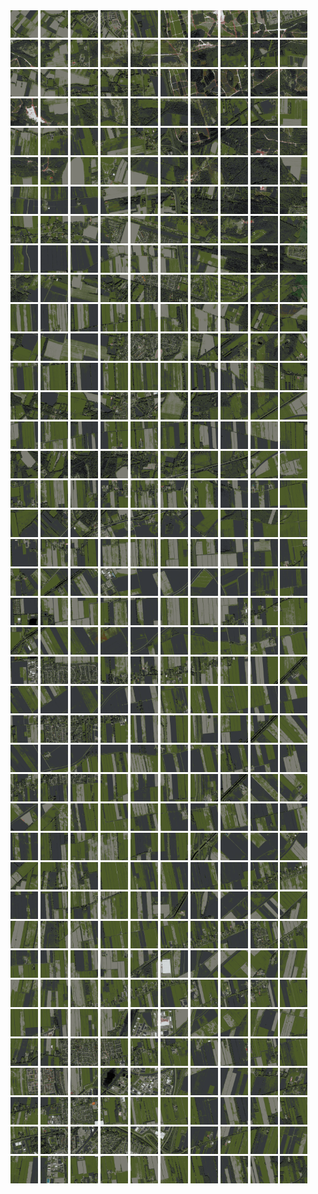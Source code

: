 <html>
<div>
<img src="https://github.com/HakkaTjakka/NL_TILE_MAP/blob/main/18/639/-1057/r.6390.-10570.png" height="44" width="44">
<img src="https://github.com/HakkaTjakka/NL_TILE_MAP/blob/main/18/639/-1057/r.6391.-10570.png" height="44" width="44">
<img src="https://github.com/HakkaTjakka/NL_TILE_MAP/blob/main/18/639/-1057/r.6392.-10570.png" height="44" width="44">
<img src="https://github.com/HakkaTjakka/NL_TILE_MAP/blob/main/18/639/-1057/r.6393.-10570.png" height="44" width="44">
<img src="https://github.com/HakkaTjakka/NL_TILE_MAP/blob/main/18/639/-1057/r.6394.-10570.png" height="44" width="44">
<img src="https://github.com/HakkaTjakka/NL_TILE_MAP/blob/main/18/639/-1057/r.6395.-10570.png" height="44" width="44">
<img src="https://github.com/HakkaTjakka/NL_TILE_MAP/blob/main/18/639/-1057/r.6396.-10570.png" height="44" width="44">
<img src="https://github.com/HakkaTjakka/NL_TILE_MAP/blob/main/18/639/-1057/r.6397.-10570.png" height="44" width="44">
<img src="https://github.com/HakkaTjakka/NL_TILE_MAP/blob/main/18/639/-1057/r.6398.-10570.png" height="44" width="44">
<img src="https://github.com/HakkaTjakka/NL_TILE_MAP/blob/main/18/639/-1057/r.6399.-10570.png" height="44" width="44">
<img src="https://github.com/HakkaTjakka/NL_TILE_MAP/blob/main/18/640/-1057/r.6400.-10570.png" height="44" width="44">
<img src="https://github.com/HakkaTjakka/NL_TILE_MAP/blob/main/18/640/-1057/r.6401.-10570.png" height="44" width="44">
<img src="https://github.com/HakkaTjakka/NL_TILE_MAP/blob/main/18/640/-1057/r.6402.-10570.png" height="44" width="44">
<img src="https://github.com/HakkaTjakka/NL_TILE_MAP/blob/main/18/640/-1057/r.6403.-10570.png" height="44" width="44">
<img src="https://github.com/HakkaTjakka/NL_TILE_MAP/blob/main/18/640/-1057/r.6404.-10570.png" height="44" width="44">
<img src="https://github.com/HakkaTjakka/NL_TILE_MAP/blob/main/18/640/-1057/r.6405.-10570.png" height="44" width="44">
<img src="https://github.com/HakkaTjakka/NL_TILE_MAP/blob/main/18/640/-1057/r.6406.-10570.png" height="44" width="44">
<img src="https://github.com/HakkaTjakka/NL_TILE_MAP/blob/main/18/640/-1057/r.6407.-10570.png" height="44" width="44">
<img src="https://github.com/HakkaTjakka/NL_TILE_MAP/blob/main/18/640/-1057/r.6408.-10570.png" height="44" width="44">
<img src="https://github.com/HakkaTjakka/NL_TILE_MAP/blob/main/18/640/-1057/r.6409.-10570.png" height="44" width="44">
<br>
<img src="https://github.com/HakkaTjakka/NL_TILE_MAP/blob/main/18/639/-1057/r.6390.-10569.png" height="44" width="44">
<img src="https://github.com/HakkaTjakka/NL_TILE_MAP/blob/main/18/639/-1057/r.6391.-10569.png" height="44" width="44">
<img src="https://github.com/HakkaTjakka/NL_TILE_MAP/blob/main/18/639/-1057/r.6392.-10569.png" height="44" width="44">
<img src="https://github.com/HakkaTjakka/NL_TILE_MAP/blob/main/18/639/-1057/r.6393.-10569.png" height="44" width="44">
<img src="https://github.com/HakkaTjakka/NL_TILE_MAP/blob/main/18/639/-1057/r.6394.-10569.png" height="44" width="44">
<img src="https://github.com/HakkaTjakka/NL_TILE_MAP/blob/main/18/639/-1057/r.6395.-10569.png" height="44" width="44">
<img src="https://github.com/HakkaTjakka/NL_TILE_MAP/blob/main/18/639/-1057/r.6396.-10569.png" height="44" width="44">
<img src="https://github.com/HakkaTjakka/NL_TILE_MAP/blob/main/18/639/-1057/r.6397.-10569.png" height="44" width="44">
<img src="https://github.com/HakkaTjakka/NL_TILE_MAP/blob/main/18/639/-1057/r.6398.-10569.png" height="44" width="44">
<img src="https://github.com/HakkaTjakka/NL_TILE_MAP/blob/main/18/639/-1057/r.6399.-10569.png" height="44" width="44">
<img src="https://github.com/HakkaTjakka/NL_TILE_MAP/blob/main/18/640/-1057/r.6400.-10569.png" height="44" width="44">
<img src="https://github.com/HakkaTjakka/NL_TILE_MAP/blob/main/18/640/-1057/r.6401.-10569.png" height="44" width="44">
<img src="https://github.com/HakkaTjakka/NL_TILE_MAP/blob/main/18/640/-1057/r.6402.-10569.png" height="44" width="44">
<img src="https://github.com/HakkaTjakka/NL_TILE_MAP/blob/main/18/640/-1057/r.6403.-10569.png" height="44" width="44">
<img src="https://github.com/HakkaTjakka/NL_TILE_MAP/blob/main/18/640/-1057/r.6404.-10569.png" height="44" width="44">
<img src="https://github.com/HakkaTjakka/NL_TILE_MAP/blob/main/18/640/-1057/r.6405.-10569.png" height="44" width="44">
<img src="https://github.com/HakkaTjakka/NL_TILE_MAP/blob/main/18/640/-1057/r.6406.-10569.png" height="44" width="44">
<img src="https://github.com/HakkaTjakka/NL_TILE_MAP/blob/main/18/640/-1057/r.6407.-10569.png" height="44" width="44">
<img src="https://github.com/HakkaTjakka/NL_TILE_MAP/blob/main/18/640/-1057/r.6408.-10569.png" height="44" width="44">
<img src="https://github.com/HakkaTjakka/NL_TILE_MAP/blob/main/18/640/-1057/r.6409.-10569.png" height="44" width="44">
<br>
<img src="https://github.com/HakkaTjakka/NL_TILE_MAP/blob/main/18/639/-1057/r.6390.-10568.png" height="44" width="44">
<img src="https://github.com/HakkaTjakka/NL_TILE_MAP/blob/main/18/639/-1057/r.6391.-10568.png" height="44" width="44">
<img src="https://github.com/HakkaTjakka/NL_TILE_MAP/blob/main/18/639/-1057/r.6392.-10568.png" height="44" width="44">
<img src="https://github.com/HakkaTjakka/NL_TILE_MAP/blob/main/18/639/-1057/r.6393.-10568.png" height="44" width="44">
<img src="https://github.com/HakkaTjakka/NL_TILE_MAP/blob/main/18/639/-1057/r.6394.-10568.png" height="44" width="44">
<img src="https://github.com/HakkaTjakka/NL_TILE_MAP/blob/main/18/639/-1057/r.6395.-10568.png" height="44" width="44">
<img src="https://github.com/HakkaTjakka/NL_TILE_MAP/blob/main/18/639/-1057/r.6396.-10568.png" height="44" width="44">
<img src="https://github.com/HakkaTjakka/NL_TILE_MAP/blob/main/18/639/-1057/r.6397.-10568.png" height="44" width="44">
<img src="https://github.com/HakkaTjakka/NL_TILE_MAP/blob/main/18/639/-1057/r.6398.-10568.png" height="44" width="44">
<img src="https://github.com/HakkaTjakka/NL_TILE_MAP/blob/main/18/639/-1057/r.6399.-10568.png" height="44" width="44">
<img src="https://github.com/HakkaTjakka/NL_TILE_MAP/blob/main/18/640/-1057/r.6400.-10568.png" height="44" width="44">
<img src="https://github.com/HakkaTjakka/NL_TILE_MAP/blob/main/18/640/-1057/r.6401.-10568.png" height="44" width="44">
<img src="https://github.com/HakkaTjakka/NL_TILE_MAP/blob/main/18/640/-1057/r.6402.-10568.png" height="44" width="44">
<img src="https://github.com/HakkaTjakka/NL_TILE_MAP/blob/main/18/640/-1057/r.6403.-10568.png" height="44" width="44">
<img src="https://github.com/HakkaTjakka/NL_TILE_MAP/blob/main/18/640/-1057/r.6404.-10568.png" height="44" width="44">
<img src="https://github.com/HakkaTjakka/NL_TILE_MAP/blob/main/18/640/-1057/r.6405.-10568.png" height="44" width="44">
<img src="https://github.com/HakkaTjakka/NL_TILE_MAP/blob/main/18/640/-1057/r.6406.-10568.png" height="44" width="44">
<img src="https://github.com/HakkaTjakka/NL_TILE_MAP/blob/main/18/640/-1057/r.6407.-10568.png" height="44" width="44">
<img src="https://github.com/HakkaTjakka/NL_TILE_MAP/blob/main/18/640/-1057/r.6408.-10568.png" height="44" width="44">
<img src="https://github.com/HakkaTjakka/NL_TILE_MAP/blob/main/18/640/-1057/r.6409.-10568.png" height="44" width="44">
<br>
<img src="https://github.com/HakkaTjakka/NL_TILE_MAP/blob/main/18/639/-1057/r.6390.-10567.png" height="44" width="44">
<img src="https://github.com/HakkaTjakka/NL_TILE_MAP/blob/main/18/639/-1057/r.6391.-10567.png" height="44" width="44">
<img src="https://github.com/HakkaTjakka/NL_TILE_MAP/blob/main/18/639/-1057/r.6392.-10567.png" height="44" width="44">
<img src="https://github.com/HakkaTjakka/NL_TILE_MAP/blob/main/18/639/-1057/r.6393.-10567.png" height="44" width="44">
<img src="https://github.com/HakkaTjakka/NL_TILE_MAP/blob/main/18/639/-1057/r.6394.-10567.png" height="44" width="44">
<img src="https://github.com/HakkaTjakka/NL_TILE_MAP/blob/main/18/639/-1057/r.6395.-10567.png" height="44" width="44">
<img src="https://github.com/HakkaTjakka/NL_TILE_MAP/blob/main/18/639/-1057/r.6396.-10567.png" height="44" width="44">
<img src="https://github.com/HakkaTjakka/NL_TILE_MAP/blob/main/18/639/-1057/r.6397.-10567.png" height="44" width="44">
<img src="https://github.com/HakkaTjakka/NL_TILE_MAP/blob/main/18/639/-1057/r.6398.-10567.png" height="44" width="44">
<img src="https://github.com/HakkaTjakka/NL_TILE_MAP/blob/main/18/639/-1057/r.6399.-10567.png" height="44" width="44">
<img src="https://github.com/HakkaTjakka/NL_TILE_MAP/blob/main/18/640/-1057/r.6400.-10567.png" height="44" width="44">
<img src="https://github.com/HakkaTjakka/NL_TILE_MAP/blob/main/18/640/-1057/r.6401.-10567.png" height="44" width="44">
<img src="https://github.com/HakkaTjakka/NL_TILE_MAP/blob/main/18/640/-1057/r.6402.-10567.png" height="44" width="44">
<img src="https://github.com/HakkaTjakka/NL_TILE_MAP/blob/main/18/640/-1057/r.6403.-10567.png" height="44" width="44">
<img src="https://github.com/HakkaTjakka/NL_TILE_MAP/blob/main/18/640/-1057/r.6404.-10567.png" height="44" width="44">
<img src="https://github.com/HakkaTjakka/NL_TILE_MAP/blob/main/18/640/-1057/r.6405.-10567.png" height="44" width="44">
<img src="https://github.com/HakkaTjakka/NL_TILE_MAP/blob/main/18/640/-1057/r.6406.-10567.png" height="44" width="44">
<img src="https://github.com/HakkaTjakka/NL_TILE_MAP/blob/main/18/640/-1057/r.6407.-10567.png" height="44" width="44">
<img src="https://github.com/HakkaTjakka/NL_TILE_MAP/blob/main/18/640/-1057/r.6408.-10567.png" height="44" width="44">
<img src="https://github.com/HakkaTjakka/NL_TILE_MAP/blob/main/18/640/-1057/r.6409.-10567.png" height="44" width="44">
<br>
<img src="https://github.com/HakkaTjakka/NL_TILE_MAP/blob/main/18/639/-1057/r.6390.-10566.png" height="44" width="44">
<img src="https://github.com/HakkaTjakka/NL_TILE_MAP/blob/main/18/639/-1057/r.6391.-10566.png" height="44" width="44">
<img src="https://github.com/HakkaTjakka/NL_TILE_MAP/blob/main/18/639/-1057/r.6392.-10566.png" height="44" width="44">
<img src="https://github.com/HakkaTjakka/NL_TILE_MAP/blob/main/18/639/-1057/r.6393.-10566.png" height="44" width="44">
<img src="https://github.com/HakkaTjakka/NL_TILE_MAP/blob/main/18/639/-1057/r.6394.-10566.png" height="44" width="44">
<img src="https://github.com/HakkaTjakka/NL_TILE_MAP/blob/main/18/639/-1057/r.6395.-10566.png" height="44" width="44">
<img src="https://github.com/HakkaTjakka/NL_TILE_MAP/blob/main/18/639/-1057/r.6396.-10566.png" height="44" width="44">
<img src="https://github.com/HakkaTjakka/NL_TILE_MAP/blob/main/18/639/-1057/r.6397.-10566.png" height="44" width="44">
<img src="https://github.com/HakkaTjakka/NL_TILE_MAP/blob/main/18/639/-1057/r.6398.-10566.png" height="44" width="44">
<img src="https://github.com/HakkaTjakka/NL_TILE_MAP/blob/main/18/639/-1057/r.6399.-10566.png" height="44" width="44">
<img src="https://github.com/HakkaTjakka/NL_TILE_MAP/blob/main/18/640/-1057/r.6400.-10566.png" height="44" width="44">
<img src="https://github.com/HakkaTjakka/NL_TILE_MAP/blob/main/18/640/-1057/r.6401.-10566.png" height="44" width="44">
<img src="https://github.com/HakkaTjakka/NL_TILE_MAP/blob/main/18/640/-1057/r.6402.-10566.png" height="44" width="44">
<img src="https://github.com/HakkaTjakka/NL_TILE_MAP/blob/main/18/640/-1057/r.6403.-10566.png" height="44" width="44">
<img src="https://github.com/HakkaTjakka/NL_TILE_MAP/blob/main/18/640/-1057/r.6404.-10566.png" height="44" width="44">
<img src="https://github.com/HakkaTjakka/NL_TILE_MAP/blob/main/18/640/-1057/r.6405.-10566.png" height="44" width="44">
<img src="https://github.com/HakkaTjakka/NL_TILE_MAP/blob/main/18/640/-1057/r.6406.-10566.png" height="44" width="44">
<img src="https://github.com/HakkaTjakka/NL_TILE_MAP/blob/main/18/640/-1057/r.6407.-10566.png" height="44" width="44">
<img src="https://github.com/HakkaTjakka/NL_TILE_MAP/blob/main/18/640/-1057/r.6408.-10566.png" height="44" width="44">
<img src="https://github.com/HakkaTjakka/NL_TILE_MAP/blob/main/18/640/-1057/r.6409.-10566.png" height="44" width="44">
<br>
<img src="https://github.com/HakkaTjakka/NL_TILE_MAP/blob/main/18/639/-1057/r.6390.-10565.png" height="44" width="44">
<img src="https://github.com/HakkaTjakka/NL_TILE_MAP/blob/main/18/639/-1057/r.6391.-10565.png" height="44" width="44">
<img src="https://github.com/HakkaTjakka/NL_TILE_MAP/blob/main/18/639/-1057/r.6392.-10565.png" height="44" width="44">
<img src="https://github.com/HakkaTjakka/NL_TILE_MAP/blob/main/18/639/-1057/r.6393.-10565.png" height="44" width="44">
<img src="https://github.com/HakkaTjakka/NL_TILE_MAP/blob/main/18/639/-1057/r.6394.-10565.png" height="44" width="44">
<img src="https://github.com/HakkaTjakka/NL_TILE_MAP/blob/main/18/639/-1057/r.6395.-10565.png" height="44" width="44">
<img src="https://github.com/HakkaTjakka/NL_TILE_MAP/blob/main/18/639/-1057/r.6396.-10565.png" height="44" width="44">
<img src="https://github.com/HakkaTjakka/NL_TILE_MAP/blob/main/18/639/-1057/r.6397.-10565.png" height="44" width="44">
<img src="https://github.com/HakkaTjakka/NL_TILE_MAP/blob/main/18/639/-1057/r.6398.-10565.png" height="44" width="44">
<img src="https://github.com/HakkaTjakka/NL_TILE_MAP/blob/main/18/639/-1057/r.6399.-10565.png" height="44" width="44">
<img src="https://github.com/HakkaTjakka/NL_TILE_MAP/blob/main/18/640/-1057/r.6400.-10565.png" height="44" width="44">
<img src="https://github.com/HakkaTjakka/NL_TILE_MAP/blob/main/18/640/-1057/r.6401.-10565.png" height="44" width="44">
<img src="https://github.com/HakkaTjakka/NL_TILE_MAP/blob/main/18/640/-1057/r.6402.-10565.png" height="44" width="44">
<img src="https://github.com/HakkaTjakka/NL_TILE_MAP/blob/main/18/640/-1057/r.6403.-10565.png" height="44" width="44">
<img src="https://github.com/HakkaTjakka/NL_TILE_MAP/blob/main/18/640/-1057/r.6404.-10565.png" height="44" width="44">
<img src="https://github.com/HakkaTjakka/NL_TILE_MAP/blob/main/18/640/-1057/r.6405.-10565.png" height="44" width="44">
<img src="https://github.com/HakkaTjakka/NL_TILE_MAP/blob/main/18/640/-1057/r.6406.-10565.png" height="44" width="44">
<img src="https://github.com/HakkaTjakka/NL_TILE_MAP/blob/main/18/640/-1057/r.6407.-10565.png" height="44" width="44">
<img src="https://github.com/HakkaTjakka/NL_TILE_MAP/blob/main/18/640/-1057/r.6408.-10565.png" height="44" width="44">
<img src="https://github.com/HakkaTjakka/NL_TILE_MAP/blob/main/18/640/-1057/r.6409.-10565.png" height="44" width="44">
<br>
<img src="https://github.com/HakkaTjakka/NL_TILE_MAP/blob/main/18/639/-1057/r.6390.-10564.png" height="44" width="44">
<img src="https://github.com/HakkaTjakka/NL_TILE_MAP/blob/main/18/639/-1057/r.6391.-10564.png" height="44" width="44">
<img src="https://github.com/HakkaTjakka/NL_TILE_MAP/blob/main/18/639/-1057/r.6392.-10564.png" height="44" width="44">
<img src="https://github.com/HakkaTjakka/NL_TILE_MAP/blob/main/18/639/-1057/r.6393.-10564.png" height="44" width="44">
<img src="https://github.com/HakkaTjakka/NL_TILE_MAP/blob/main/18/639/-1057/r.6394.-10564.png" height="44" width="44">
<img src="https://github.com/HakkaTjakka/NL_TILE_MAP/blob/main/18/639/-1057/r.6395.-10564.png" height="44" width="44">
<img src="https://github.com/HakkaTjakka/NL_TILE_MAP/blob/main/18/639/-1057/r.6396.-10564.png" height="44" width="44">
<img src="https://github.com/HakkaTjakka/NL_TILE_MAP/blob/main/18/639/-1057/r.6397.-10564.png" height="44" width="44">
<img src="https://github.com/HakkaTjakka/NL_TILE_MAP/blob/main/18/639/-1057/r.6398.-10564.png" height="44" width="44">
<img src="https://github.com/HakkaTjakka/NL_TILE_MAP/blob/main/18/639/-1057/r.6399.-10564.png" height="44" width="44">
<img src="https://github.com/HakkaTjakka/NL_TILE_MAP/blob/main/18/640/-1057/r.6400.-10564.png" height="44" width="44">
<img src="https://github.com/HakkaTjakka/NL_TILE_MAP/blob/main/18/640/-1057/r.6401.-10564.png" height="44" width="44">
<img src="https://github.com/HakkaTjakka/NL_TILE_MAP/blob/main/18/640/-1057/r.6402.-10564.png" height="44" width="44">
<img src="https://github.com/HakkaTjakka/NL_TILE_MAP/blob/main/18/640/-1057/r.6403.-10564.png" height="44" width="44">
<img src="https://github.com/HakkaTjakka/NL_TILE_MAP/blob/main/18/640/-1057/r.6404.-10564.png" height="44" width="44">
<img src="https://github.com/HakkaTjakka/NL_TILE_MAP/blob/main/18/640/-1057/r.6405.-10564.png" height="44" width="44">
<img src="https://github.com/HakkaTjakka/NL_TILE_MAP/blob/main/18/640/-1057/r.6406.-10564.png" height="44" width="44">
<img src="https://github.com/HakkaTjakka/NL_TILE_MAP/blob/main/18/640/-1057/r.6407.-10564.png" height="44" width="44">
<img src="https://github.com/HakkaTjakka/NL_TILE_MAP/blob/main/18/640/-1057/r.6408.-10564.png" height="44" width="44">
<img src="https://github.com/HakkaTjakka/NL_TILE_MAP/blob/main/18/640/-1057/r.6409.-10564.png" height="44" width="44">
<br>
<img src="https://github.com/HakkaTjakka/NL_TILE_MAP/blob/main/18/639/-1057/r.6390.-10563.png" height="44" width="44">
<img src="https://github.com/HakkaTjakka/NL_TILE_MAP/blob/main/18/639/-1057/r.6391.-10563.png" height="44" width="44">
<img src="https://github.com/HakkaTjakka/NL_TILE_MAP/blob/main/18/639/-1057/r.6392.-10563.png" height="44" width="44">
<img src="https://github.com/HakkaTjakka/NL_TILE_MAP/blob/main/18/639/-1057/r.6393.-10563.png" height="44" width="44">
<img src="https://github.com/HakkaTjakka/NL_TILE_MAP/blob/main/18/639/-1057/r.6394.-10563.png" height="44" width="44">
<img src="https://github.com/HakkaTjakka/NL_TILE_MAP/blob/main/18/639/-1057/r.6395.-10563.png" height="44" width="44">
<img src="https://github.com/HakkaTjakka/NL_TILE_MAP/blob/main/18/639/-1057/r.6396.-10563.png" height="44" width="44">
<img src="https://github.com/HakkaTjakka/NL_TILE_MAP/blob/main/18/639/-1057/r.6397.-10563.png" height="44" width="44">
<img src="https://github.com/HakkaTjakka/NL_TILE_MAP/blob/main/18/639/-1057/r.6398.-10563.png" height="44" width="44">
<img src="https://github.com/HakkaTjakka/NL_TILE_MAP/blob/main/18/639/-1057/r.6399.-10563.png" height="44" width="44">
<img src="https://github.com/HakkaTjakka/NL_TILE_MAP/blob/main/18/640/-1057/r.6400.-10563.png" height="44" width="44">
<img src="https://github.com/HakkaTjakka/NL_TILE_MAP/blob/main/18/640/-1057/r.6401.-10563.png" height="44" width="44">
<img src="https://github.com/HakkaTjakka/NL_TILE_MAP/blob/main/18/640/-1057/r.6402.-10563.png" height="44" width="44">
<img src="https://github.com/HakkaTjakka/NL_TILE_MAP/blob/main/18/640/-1057/r.6403.-10563.png" height="44" width="44">
<img src="https://github.com/HakkaTjakka/NL_TILE_MAP/blob/main/18/640/-1057/r.6404.-10563.png" height="44" width="44">
<img src="https://github.com/HakkaTjakka/NL_TILE_MAP/blob/main/18/640/-1057/r.6405.-10563.png" height="44" width="44">
<img src="https://github.com/HakkaTjakka/NL_TILE_MAP/blob/main/18/640/-1057/r.6406.-10563.png" height="44" width="44">
<img src="https://github.com/HakkaTjakka/NL_TILE_MAP/blob/main/18/640/-1057/r.6407.-10563.png" height="44" width="44">
<img src="https://github.com/HakkaTjakka/NL_TILE_MAP/blob/main/18/640/-1057/r.6408.-10563.png" height="44" width="44">
<img src="https://github.com/HakkaTjakka/NL_TILE_MAP/blob/main/18/640/-1057/r.6409.-10563.png" height="44" width="44">
<br>
<img src="https://github.com/HakkaTjakka/NL_TILE_MAP/blob/main/18/639/-1057/r.6390.-10562.png" height="44" width="44">
<img src="https://github.com/HakkaTjakka/NL_TILE_MAP/blob/main/18/639/-1057/r.6391.-10562.png" height="44" width="44">
<img src="https://github.com/HakkaTjakka/NL_TILE_MAP/blob/main/18/639/-1057/r.6392.-10562.png" height="44" width="44">
<img src="https://github.com/HakkaTjakka/NL_TILE_MAP/blob/main/18/639/-1057/r.6393.-10562.png" height="44" width="44">
<img src="https://github.com/HakkaTjakka/NL_TILE_MAP/blob/main/18/639/-1057/r.6394.-10562.png" height="44" width="44">
<img src="https://github.com/HakkaTjakka/NL_TILE_MAP/blob/main/18/639/-1057/r.6395.-10562.png" height="44" width="44">
<img src="https://github.com/HakkaTjakka/NL_TILE_MAP/blob/main/18/639/-1057/r.6396.-10562.png" height="44" width="44">
<img src="https://github.com/HakkaTjakka/NL_TILE_MAP/blob/main/18/639/-1057/r.6397.-10562.png" height="44" width="44">
<img src="https://github.com/HakkaTjakka/NL_TILE_MAP/blob/main/18/639/-1057/r.6398.-10562.png" height="44" width="44">
<img src="https://github.com/HakkaTjakka/NL_TILE_MAP/blob/main/18/639/-1057/r.6399.-10562.png" height="44" width="44">
<img src="https://github.com/HakkaTjakka/NL_TILE_MAP/blob/main/18/640/-1057/r.6400.-10562.png" height="44" width="44">
<img src="https://github.com/HakkaTjakka/NL_TILE_MAP/blob/main/18/640/-1057/r.6401.-10562.png" height="44" width="44">
<img src="https://github.com/HakkaTjakka/NL_TILE_MAP/blob/main/18/640/-1057/r.6402.-10562.png" height="44" width="44">
<img src="https://github.com/HakkaTjakka/NL_TILE_MAP/blob/main/18/640/-1057/r.6403.-10562.png" height="44" width="44">
<img src="https://github.com/HakkaTjakka/NL_TILE_MAP/blob/main/18/640/-1057/r.6404.-10562.png" height="44" width="44">
<img src="https://github.com/HakkaTjakka/NL_TILE_MAP/blob/main/18/640/-1057/r.6405.-10562.png" height="44" width="44">
<img src="https://github.com/HakkaTjakka/NL_TILE_MAP/blob/main/18/640/-1057/r.6406.-10562.png" height="44" width="44">
<img src="https://github.com/HakkaTjakka/NL_TILE_MAP/blob/main/18/640/-1057/r.6407.-10562.png" height="44" width="44">
<img src="https://github.com/HakkaTjakka/NL_TILE_MAP/blob/main/18/640/-1057/r.6408.-10562.png" height="44" width="44">
<img src="https://github.com/HakkaTjakka/NL_TILE_MAP/blob/main/18/640/-1057/r.6409.-10562.png" height="44" width="44">
<br>
<img src="https://github.com/HakkaTjakka/NL_TILE_MAP/blob/main/18/639/-1057/r.6390.-10561.png" height="44" width="44">
<img src="https://github.com/HakkaTjakka/NL_TILE_MAP/blob/main/18/639/-1057/r.6391.-10561.png" height="44" width="44">
<img src="https://github.com/HakkaTjakka/NL_TILE_MAP/blob/main/18/639/-1057/r.6392.-10561.png" height="44" width="44">
<img src="https://github.com/HakkaTjakka/NL_TILE_MAP/blob/main/18/639/-1057/r.6393.-10561.png" height="44" width="44">
<img src="https://github.com/HakkaTjakka/NL_TILE_MAP/blob/main/18/639/-1057/r.6394.-10561.png" height="44" width="44">
<img src="https://github.com/HakkaTjakka/NL_TILE_MAP/blob/main/18/639/-1057/r.6395.-10561.png" height="44" width="44">
<img src="https://github.com/HakkaTjakka/NL_TILE_MAP/blob/main/18/639/-1057/r.6396.-10561.png" height="44" width="44">
<img src="https://github.com/HakkaTjakka/NL_TILE_MAP/blob/main/18/639/-1057/r.6397.-10561.png" height="44" width="44">
<img src="https://github.com/HakkaTjakka/NL_TILE_MAP/blob/main/18/639/-1057/r.6398.-10561.png" height="44" width="44">
<img src="https://github.com/HakkaTjakka/NL_TILE_MAP/blob/main/18/639/-1057/r.6399.-10561.png" height="44" width="44">
<img src="https://github.com/HakkaTjakka/NL_TILE_MAP/blob/main/18/640/-1057/r.6400.-10561.png" height="44" width="44">
<img src="https://github.com/HakkaTjakka/NL_TILE_MAP/blob/main/18/640/-1057/r.6401.-10561.png" height="44" width="44">
<img src="https://github.com/HakkaTjakka/NL_TILE_MAP/blob/main/18/640/-1057/r.6402.-10561.png" height="44" width="44">
<img src="https://github.com/HakkaTjakka/NL_TILE_MAP/blob/main/18/640/-1057/r.6403.-10561.png" height="44" width="44">
<img src="https://github.com/HakkaTjakka/NL_TILE_MAP/blob/main/18/640/-1057/r.6404.-10561.png" height="44" width="44">
<img src="https://github.com/HakkaTjakka/NL_TILE_MAP/blob/main/18/640/-1057/r.6405.-10561.png" height="44" width="44">
<img src="https://github.com/HakkaTjakka/NL_TILE_MAP/blob/main/18/640/-1057/r.6406.-10561.png" height="44" width="44">
<img src="https://github.com/HakkaTjakka/NL_TILE_MAP/blob/main/18/640/-1057/r.6407.-10561.png" height="44" width="44">
<img src="https://github.com/HakkaTjakka/NL_TILE_MAP/blob/main/18/640/-1057/r.6408.-10561.png" height="44" width="44">
<img src="https://github.com/HakkaTjakka/NL_TILE_MAP/blob/main/18/640/-1057/r.6409.-10561.png" height="44" width="44">
<br>
<img src="https://github.com/HakkaTjakka/NL_TILE_MAP/blob/main/18/639/-1056/r.6390.-10560.png" height="44" width="44">
<img src="https://github.com/HakkaTjakka/NL_TILE_MAP/blob/main/18/639/-1056/r.6391.-10560.png" height="44" width="44">
<img src="https://github.com/HakkaTjakka/NL_TILE_MAP/blob/main/18/639/-1056/r.6392.-10560.png" height="44" width="44">
<img src="https://github.com/HakkaTjakka/NL_TILE_MAP/blob/main/18/639/-1056/r.6393.-10560.png" height="44" width="44">
<img src="https://github.com/HakkaTjakka/NL_TILE_MAP/blob/main/18/639/-1056/r.6394.-10560.png" height="44" width="44">
<img src="https://github.com/HakkaTjakka/NL_TILE_MAP/blob/main/18/639/-1056/r.6395.-10560.png" height="44" width="44">
<img src="https://github.com/HakkaTjakka/NL_TILE_MAP/blob/main/18/639/-1056/r.6396.-10560.png" height="44" width="44">
<img src="https://github.com/HakkaTjakka/NL_TILE_MAP/blob/main/18/639/-1056/r.6397.-10560.png" height="44" width="44">
<img src="https://github.com/HakkaTjakka/NL_TILE_MAP/blob/main/18/639/-1056/r.6398.-10560.png" height="44" width="44">
<img src="https://github.com/HakkaTjakka/NL_TILE_MAP/blob/main/18/639/-1056/r.6399.-10560.png" height="44" width="44">
<img src="https://github.com/HakkaTjakka/NL_TILE_MAP/blob/main/18/640/-1056/r.6400.-10560.png" height="44" width="44">
<img src="https://github.com/HakkaTjakka/NL_TILE_MAP/blob/main/18/640/-1056/r.6401.-10560.png" height="44" width="44">
<img src="https://github.com/HakkaTjakka/NL_TILE_MAP/blob/main/18/640/-1056/r.6402.-10560.png" height="44" width="44">
<img src="https://github.com/HakkaTjakka/NL_TILE_MAP/blob/main/18/640/-1056/r.6403.-10560.png" height="44" width="44">
<img src="https://github.com/HakkaTjakka/NL_TILE_MAP/blob/main/18/640/-1056/r.6404.-10560.png" height="44" width="44">
<img src="https://github.com/HakkaTjakka/NL_TILE_MAP/blob/main/18/640/-1056/r.6405.-10560.png" height="44" width="44">
<img src="https://github.com/HakkaTjakka/NL_TILE_MAP/blob/main/18/640/-1056/r.6406.-10560.png" height="44" width="44">
<img src="https://github.com/HakkaTjakka/NL_TILE_MAP/blob/main/18/640/-1056/r.6407.-10560.png" height="44" width="44">
<img src="https://github.com/HakkaTjakka/NL_TILE_MAP/blob/main/18/640/-1056/r.6408.-10560.png" height="44" width="44">
<img src="https://github.com/HakkaTjakka/NL_TILE_MAP/blob/main/18/640/-1056/r.6409.-10560.png" height="44" width="44">
<br>
<img src="https://github.com/HakkaTjakka/NL_TILE_MAP/blob/main/18/639/-1056/r.6390.-10559.png" height="44" width="44">
<img src="https://github.com/HakkaTjakka/NL_TILE_MAP/blob/main/18/639/-1056/r.6391.-10559.png" height="44" width="44">
<img src="https://github.com/HakkaTjakka/NL_TILE_MAP/blob/main/18/639/-1056/r.6392.-10559.png" height="44" width="44">
<img src="https://github.com/HakkaTjakka/NL_TILE_MAP/blob/main/18/639/-1056/r.6393.-10559.png" height="44" width="44">
<img src="https://github.com/HakkaTjakka/NL_TILE_MAP/blob/main/18/639/-1056/r.6394.-10559.png" height="44" width="44">
<img src="https://github.com/HakkaTjakka/NL_TILE_MAP/blob/main/18/639/-1056/r.6395.-10559.png" height="44" width="44">
<img src="https://github.com/HakkaTjakka/NL_TILE_MAP/blob/main/18/639/-1056/r.6396.-10559.png" height="44" width="44">
<img src="https://github.com/HakkaTjakka/NL_TILE_MAP/blob/main/18/639/-1056/r.6397.-10559.png" height="44" width="44">
<img src="https://github.com/HakkaTjakka/NL_TILE_MAP/blob/main/18/639/-1056/r.6398.-10559.png" height="44" width="44">
<img src="https://github.com/HakkaTjakka/NL_TILE_MAP/blob/main/18/639/-1056/r.6399.-10559.png" height="44" width="44">
<img src="https://github.com/HakkaTjakka/NL_TILE_MAP/blob/main/18/640/-1056/r.6400.-10559.png" height="44" width="44">
<img src="https://github.com/HakkaTjakka/NL_TILE_MAP/blob/main/18/640/-1056/r.6401.-10559.png" height="44" width="44">
<img src="https://github.com/HakkaTjakka/NL_TILE_MAP/blob/main/18/640/-1056/r.6402.-10559.png" height="44" width="44">
<img src="https://github.com/HakkaTjakka/NL_TILE_MAP/blob/main/18/640/-1056/r.6403.-10559.png" height="44" width="44">
<img src="https://github.com/HakkaTjakka/NL_TILE_MAP/blob/main/18/640/-1056/r.6404.-10559.png" height="44" width="44">
<img src="https://github.com/HakkaTjakka/NL_TILE_MAP/blob/main/18/640/-1056/r.6405.-10559.png" height="44" width="44">
<img src="https://github.com/HakkaTjakka/NL_TILE_MAP/blob/main/18/640/-1056/r.6406.-10559.png" height="44" width="44">
<img src="https://github.com/HakkaTjakka/NL_TILE_MAP/blob/main/18/640/-1056/r.6407.-10559.png" height="44" width="44">
<img src="https://github.com/HakkaTjakka/NL_TILE_MAP/blob/main/18/640/-1056/r.6408.-10559.png" height="44" width="44">
<img src="https://github.com/HakkaTjakka/NL_TILE_MAP/blob/main/18/640/-1056/r.6409.-10559.png" height="44" width="44">
<br>
<img src="https://github.com/HakkaTjakka/NL_TILE_MAP/blob/main/18/639/-1056/r.6390.-10558.png" height="44" width="44">
<img src="https://github.com/HakkaTjakka/NL_TILE_MAP/blob/main/18/639/-1056/r.6391.-10558.png" height="44" width="44">
<img src="https://github.com/HakkaTjakka/NL_TILE_MAP/blob/main/18/639/-1056/r.6392.-10558.png" height="44" width="44">
<img src="https://github.com/HakkaTjakka/NL_TILE_MAP/blob/main/18/639/-1056/r.6393.-10558.png" height="44" width="44">
<img src="https://github.com/HakkaTjakka/NL_TILE_MAP/blob/main/18/639/-1056/r.6394.-10558.png" height="44" width="44">
<img src="https://github.com/HakkaTjakka/NL_TILE_MAP/blob/main/18/639/-1056/r.6395.-10558.png" height="44" width="44">
<img src="https://github.com/HakkaTjakka/NL_TILE_MAP/blob/main/18/639/-1056/r.6396.-10558.png" height="44" width="44">
<img src="https://github.com/HakkaTjakka/NL_TILE_MAP/blob/main/18/639/-1056/r.6397.-10558.png" height="44" width="44">
<img src="https://github.com/HakkaTjakka/NL_TILE_MAP/blob/main/18/639/-1056/r.6398.-10558.png" height="44" width="44">
<img src="https://github.com/HakkaTjakka/NL_TILE_MAP/blob/main/18/639/-1056/r.6399.-10558.png" height="44" width="44">
<img src="https://github.com/HakkaTjakka/NL_TILE_MAP/blob/main/18/640/-1056/r.6400.-10558.png" height="44" width="44">
<img src="https://github.com/HakkaTjakka/NL_TILE_MAP/blob/main/18/640/-1056/r.6401.-10558.png" height="44" width="44">
<img src="https://github.com/HakkaTjakka/NL_TILE_MAP/blob/main/18/640/-1056/r.6402.-10558.png" height="44" width="44">
<img src="https://github.com/HakkaTjakka/NL_TILE_MAP/blob/main/18/640/-1056/r.6403.-10558.png" height="44" width="44">
<img src="https://github.com/HakkaTjakka/NL_TILE_MAP/blob/main/18/640/-1056/r.6404.-10558.png" height="44" width="44">
<img src="https://github.com/HakkaTjakka/NL_TILE_MAP/blob/main/18/640/-1056/r.6405.-10558.png" height="44" width="44">
<img src="https://github.com/HakkaTjakka/NL_TILE_MAP/blob/main/18/640/-1056/r.6406.-10558.png" height="44" width="44">
<img src="https://github.com/HakkaTjakka/NL_TILE_MAP/blob/main/18/640/-1056/r.6407.-10558.png" height="44" width="44">
<img src="https://github.com/HakkaTjakka/NL_TILE_MAP/blob/main/18/640/-1056/r.6408.-10558.png" height="44" width="44">
<img src="https://github.com/HakkaTjakka/NL_TILE_MAP/blob/main/18/640/-1056/r.6409.-10558.png" height="44" width="44">
<br>
<img src="https://github.com/HakkaTjakka/NL_TILE_MAP/blob/main/18/639/-1056/r.6390.-10557.png" height="44" width="44">
<img src="https://github.com/HakkaTjakka/NL_TILE_MAP/blob/main/18/639/-1056/r.6391.-10557.png" height="44" width="44">
<img src="https://github.com/HakkaTjakka/NL_TILE_MAP/blob/main/18/639/-1056/r.6392.-10557.png" height="44" width="44">
<img src="https://github.com/HakkaTjakka/NL_TILE_MAP/blob/main/18/639/-1056/r.6393.-10557.png" height="44" width="44">
<img src="https://github.com/HakkaTjakka/NL_TILE_MAP/blob/main/18/639/-1056/r.6394.-10557.png" height="44" width="44">
<img src="https://github.com/HakkaTjakka/NL_TILE_MAP/blob/main/18/639/-1056/r.6395.-10557.png" height="44" width="44">
<img src="https://github.com/HakkaTjakka/NL_TILE_MAP/blob/main/18/639/-1056/r.6396.-10557.png" height="44" width="44">
<img src="https://github.com/HakkaTjakka/NL_TILE_MAP/blob/main/18/639/-1056/r.6397.-10557.png" height="44" width="44">
<img src="https://github.com/HakkaTjakka/NL_TILE_MAP/blob/main/18/639/-1056/r.6398.-10557.png" height="44" width="44">
<img src="https://github.com/HakkaTjakka/NL_TILE_MAP/blob/main/18/639/-1056/r.6399.-10557.png" height="44" width="44">
<img src="https://github.com/HakkaTjakka/NL_TILE_MAP/blob/main/18/640/-1056/r.6400.-10557.png" height="44" width="44">
<img src="https://github.com/HakkaTjakka/NL_TILE_MAP/blob/main/18/640/-1056/r.6401.-10557.png" height="44" width="44">
<img src="https://github.com/HakkaTjakka/NL_TILE_MAP/blob/main/18/640/-1056/r.6402.-10557.png" height="44" width="44">
<img src="https://github.com/HakkaTjakka/NL_TILE_MAP/blob/main/18/640/-1056/r.6403.-10557.png" height="44" width="44">
<img src="https://github.com/HakkaTjakka/NL_TILE_MAP/blob/main/18/640/-1056/r.6404.-10557.png" height="44" width="44">
<img src="https://github.com/HakkaTjakka/NL_TILE_MAP/blob/main/18/640/-1056/r.6405.-10557.png" height="44" width="44">
<img src="https://github.com/HakkaTjakka/NL_TILE_MAP/blob/main/18/640/-1056/r.6406.-10557.png" height="44" width="44">
<img src="https://github.com/HakkaTjakka/NL_TILE_MAP/blob/main/18/640/-1056/r.6407.-10557.png" height="44" width="44">
<img src="https://github.com/HakkaTjakka/NL_TILE_MAP/blob/main/18/640/-1056/r.6408.-10557.png" height="44" width="44">
<img src="https://github.com/HakkaTjakka/NL_TILE_MAP/blob/main/18/640/-1056/r.6409.-10557.png" height="44" width="44">
<br>
<img src="https://github.com/HakkaTjakka/NL_TILE_MAP/blob/main/18/639/-1056/r.6390.-10556.png" height="44" width="44">
<img src="https://github.com/HakkaTjakka/NL_TILE_MAP/blob/main/18/639/-1056/r.6391.-10556.png" height="44" width="44">
<img src="https://github.com/HakkaTjakka/NL_TILE_MAP/blob/main/18/639/-1056/r.6392.-10556.png" height="44" width="44">
<img src="https://github.com/HakkaTjakka/NL_TILE_MAP/blob/main/18/639/-1056/r.6393.-10556.png" height="44" width="44">
<img src="https://github.com/HakkaTjakka/NL_TILE_MAP/blob/main/18/639/-1056/r.6394.-10556.png" height="44" width="44">
<img src="https://github.com/HakkaTjakka/NL_TILE_MAP/blob/main/18/639/-1056/r.6395.-10556.png" height="44" width="44">
<img src="https://github.com/HakkaTjakka/NL_TILE_MAP/blob/main/18/639/-1056/r.6396.-10556.png" height="44" width="44">
<img src="https://github.com/HakkaTjakka/NL_TILE_MAP/blob/main/18/639/-1056/r.6397.-10556.png" height="44" width="44">
<img src="https://github.com/HakkaTjakka/NL_TILE_MAP/blob/main/18/639/-1056/r.6398.-10556.png" height="44" width="44">
<img src="https://github.com/HakkaTjakka/NL_TILE_MAP/blob/main/18/639/-1056/r.6399.-10556.png" height="44" width="44">
<img src="https://github.com/HakkaTjakka/NL_TILE_MAP/blob/main/18/640/-1056/r.6400.-10556.png" height="44" width="44">
<img src="https://github.com/HakkaTjakka/NL_TILE_MAP/blob/main/18/640/-1056/r.6401.-10556.png" height="44" width="44">
<img src="https://github.com/HakkaTjakka/NL_TILE_MAP/blob/main/18/640/-1056/r.6402.-10556.png" height="44" width="44">
<img src="https://github.com/HakkaTjakka/NL_TILE_MAP/blob/main/18/640/-1056/r.6403.-10556.png" height="44" width="44">
<img src="https://github.com/HakkaTjakka/NL_TILE_MAP/blob/main/18/640/-1056/r.6404.-10556.png" height="44" width="44">
<img src="https://github.com/HakkaTjakka/NL_TILE_MAP/blob/main/18/640/-1056/r.6405.-10556.png" height="44" width="44">
<img src="https://github.com/HakkaTjakka/NL_TILE_MAP/blob/main/18/640/-1056/r.6406.-10556.png" height="44" width="44">
<img src="https://github.com/HakkaTjakka/NL_TILE_MAP/blob/main/18/640/-1056/r.6407.-10556.png" height="44" width="44">
<img src="https://github.com/HakkaTjakka/NL_TILE_MAP/blob/main/18/640/-1056/r.6408.-10556.png" height="44" width="44">
<img src="https://github.com/HakkaTjakka/NL_TILE_MAP/blob/main/18/640/-1056/r.6409.-10556.png" height="44" width="44">
<br>
<img src="https://github.com/HakkaTjakka/NL_TILE_MAP/blob/main/18/639/-1056/r.6390.-10555.png" height="44" width="44">
<img src="https://github.com/HakkaTjakka/NL_TILE_MAP/blob/main/18/639/-1056/r.6391.-10555.png" height="44" width="44">
<img src="https://github.com/HakkaTjakka/NL_TILE_MAP/blob/main/18/639/-1056/r.6392.-10555.png" height="44" width="44">
<img src="https://github.com/HakkaTjakka/NL_TILE_MAP/blob/main/18/639/-1056/r.6393.-10555.png" height="44" width="44">
<img src="https://github.com/HakkaTjakka/NL_TILE_MAP/blob/main/18/639/-1056/r.6394.-10555.png" height="44" width="44">
<img src="https://github.com/HakkaTjakka/NL_TILE_MAP/blob/main/18/639/-1056/r.6395.-10555.png" height="44" width="44">
<img src="https://github.com/HakkaTjakka/NL_TILE_MAP/blob/main/18/639/-1056/r.6396.-10555.png" height="44" width="44">
<img src="https://github.com/HakkaTjakka/NL_TILE_MAP/blob/main/18/639/-1056/r.6397.-10555.png" height="44" width="44">
<img src="https://github.com/HakkaTjakka/NL_TILE_MAP/blob/main/18/639/-1056/r.6398.-10555.png" height="44" width="44">
<img src="https://github.com/HakkaTjakka/NL_TILE_MAP/blob/main/18/639/-1056/r.6399.-10555.png" height="44" width="44">
<img src="https://github.com/HakkaTjakka/NL_TILE_MAP/blob/main/18/640/-1056/r.6400.-10555.png" height="44" width="44">
<img src="https://github.com/HakkaTjakka/NL_TILE_MAP/blob/main/18/640/-1056/r.6401.-10555.png" height="44" width="44">
<img src="https://github.com/HakkaTjakka/NL_TILE_MAP/blob/main/18/640/-1056/r.6402.-10555.png" height="44" width="44">
<img src="https://github.com/HakkaTjakka/NL_TILE_MAP/blob/main/18/640/-1056/r.6403.-10555.png" height="44" width="44">
<img src="https://github.com/HakkaTjakka/NL_TILE_MAP/blob/main/18/640/-1056/r.6404.-10555.png" height="44" width="44">
<img src="https://github.com/HakkaTjakka/NL_TILE_MAP/blob/main/18/640/-1056/r.6405.-10555.png" height="44" width="44">
<img src="https://github.com/HakkaTjakka/NL_TILE_MAP/blob/main/18/640/-1056/r.6406.-10555.png" height="44" width="44">
<img src="https://github.com/HakkaTjakka/NL_TILE_MAP/blob/main/18/640/-1056/r.6407.-10555.png" height="44" width="44">
<img src="https://github.com/HakkaTjakka/NL_TILE_MAP/blob/main/18/640/-1056/r.6408.-10555.png" height="44" width="44">
<img src="https://github.com/HakkaTjakka/NL_TILE_MAP/blob/main/18/640/-1056/r.6409.-10555.png" height="44" width="44">
<br>
<img src="https://github.com/HakkaTjakka/NL_TILE_MAP/blob/main/18/639/-1056/r.6390.-10554.png" height="44" width="44">
<img src="https://github.com/HakkaTjakka/NL_TILE_MAP/blob/main/18/639/-1056/r.6391.-10554.png" height="44" width="44">
<img src="https://github.com/HakkaTjakka/NL_TILE_MAP/blob/main/18/639/-1056/r.6392.-10554.png" height="44" width="44">
<img src="https://github.com/HakkaTjakka/NL_TILE_MAP/blob/main/18/639/-1056/r.6393.-10554.png" height="44" width="44">
<img src="https://github.com/HakkaTjakka/NL_TILE_MAP/blob/main/18/639/-1056/r.6394.-10554.png" height="44" width="44">
<img src="https://github.com/HakkaTjakka/NL_TILE_MAP/blob/main/18/639/-1056/r.6395.-10554.png" height="44" width="44">
<img src="https://github.com/HakkaTjakka/NL_TILE_MAP/blob/main/18/639/-1056/r.6396.-10554.png" height="44" width="44">
<img src="https://github.com/HakkaTjakka/NL_TILE_MAP/blob/main/18/639/-1056/r.6397.-10554.png" height="44" width="44">
<img src="https://github.com/HakkaTjakka/NL_TILE_MAP/blob/main/18/639/-1056/r.6398.-10554.png" height="44" width="44">
<img src="https://github.com/HakkaTjakka/NL_TILE_MAP/blob/main/18/639/-1056/r.6399.-10554.png" height="44" width="44">
<img src="https://github.com/HakkaTjakka/NL_TILE_MAP/blob/main/18/640/-1056/r.6400.-10554.png" height="44" width="44">
<img src="https://github.com/HakkaTjakka/NL_TILE_MAP/blob/main/18/640/-1056/r.6401.-10554.png" height="44" width="44">
<img src="https://github.com/HakkaTjakka/NL_TILE_MAP/blob/main/18/640/-1056/r.6402.-10554.png" height="44" width="44">
<img src="https://github.com/HakkaTjakka/NL_TILE_MAP/blob/main/18/640/-1056/r.6403.-10554.png" height="44" width="44">
<img src="https://github.com/HakkaTjakka/NL_TILE_MAP/blob/main/18/640/-1056/r.6404.-10554.png" height="44" width="44">
<img src="https://github.com/HakkaTjakka/NL_TILE_MAP/blob/main/18/640/-1056/r.6405.-10554.png" height="44" width="44">
<img src="https://github.com/HakkaTjakka/NL_TILE_MAP/blob/main/18/640/-1056/r.6406.-10554.png" height="44" width="44">
<img src="https://github.com/HakkaTjakka/NL_TILE_MAP/blob/main/18/640/-1056/r.6407.-10554.png" height="44" width="44">
<img src="https://github.com/HakkaTjakka/NL_TILE_MAP/blob/main/18/640/-1056/r.6408.-10554.png" height="44" width="44">
<img src="https://github.com/HakkaTjakka/NL_TILE_MAP/blob/main/18/640/-1056/r.6409.-10554.png" height="44" width="44">
<br>
<img src="https://github.com/HakkaTjakka/NL_TILE_MAP/blob/main/18/639/-1056/r.6390.-10553.png" height="44" width="44">
<img src="https://github.com/HakkaTjakka/NL_TILE_MAP/blob/main/18/639/-1056/r.6391.-10553.png" height="44" width="44">
<img src="https://github.com/HakkaTjakka/NL_TILE_MAP/blob/main/18/639/-1056/r.6392.-10553.png" height="44" width="44">
<img src="https://github.com/HakkaTjakka/NL_TILE_MAP/blob/main/18/639/-1056/r.6393.-10553.png" height="44" width="44">
<img src="https://github.com/HakkaTjakka/NL_TILE_MAP/blob/main/18/639/-1056/r.6394.-10553.png" height="44" width="44">
<img src="https://github.com/HakkaTjakka/NL_TILE_MAP/blob/main/18/639/-1056/r.6395.-10553.png" height="44" width="44">
<img src="https://github.com/HakkaTjakka/NL_TILE_MAP/blob/main/18/639/-1056/r.6396.-10553.png" height="44" width="44">
<img src="https://github.com/HakkaTjakka/NL_TILE_MAP/blob/main/18/639/-1056/r.6397.-10553.png" height="44" width="44">
<img src="https://github.com/HakkaTjakka/NL_TILE_MAP/blob/main/18/639/-1056/r.6398.-10553.png" height="44" width="44">
<img src="https://github.com/HakkaTjakka/NL_TILE_MAP/blob/main/18/639/-1056/r.6399.-10553.png" height="44" width="44">
<img src="https://github.com/HakkaTjakka/NL_TILE_MAP/blob/main/18/640/-1056/r.6400.-10553.png" height="44" width="44">
<img src="https://github.com/HakkaTjakka/NL_TILE_MAP/blob/main/18/640/-1056/r.6401.-10553.png" height="44" width="44">
<img src="https://github.com/HakkaTjakka/NL_TILE_MAP/blob/main/18/640/-1056/r.6402.-10553.png" height="44" width="44">
<img src="https://github.com/HakkaTjakka/NL_TILE_MAP/blob/main/18/640/-1056/r.6403.-10553.png" height="44" width="44">
<img src="https://github.com/HakkaTjakka/NL_TILE_MAP/blob/main/18/640/-1056/r.6404.-10553.png" height="44" width="44">
<img src="https://github.com/HakkaTjakka/NL_TILE_MAP/blob/main/18/640/-1056/r.6405.-10553.png" height="44" width="44">
<img src="https://github.com/HakkaTjakka/NL_TILE_MAP/blob/main/18/640/-1056/r.6406.-10553.png" height="44" width="44">
<img src="https://github.com/HakkaTjakka/NL_TILE_MAP/blob/main/18/640/-1056/r.6407.-10553.png" height="44" width="44">
<img src="https://github.com/HakkaTjakka/NL_TILE_MAP/blob/main/18/640/-1056/r.6408.-10553.png" height="44" width="44">
<img src="https://github.com/HakkaTjakka/NL_TILE_MAP/blob/main/18/640/-1056/r.6409.-10553.png" height="44" width="44">
<br>
<img src="https://github.com/HakkaTjakka/NL_TILE_MAP/blob/main/18/639/-1056/r.6390.-10552.png" height="44" width="44">
<img src="https://github.com/HakkaTjakka/NL_TILE_MAP/blob/main/18/639/-1056/r.6391.-10552.png" height="44" width="44">
<img src="https://github.com/HakkaTjakka/NL_TILE_MAP/blob/main/18/639/-1056/r.6392.-10552.png" height="44" width="44">
<img src="https://github.com/HakkaTjakka/NL_TILE_MAP/blob/main/18/639/-1056/r.6393.-10552.png" height="44" width="44">
<img src="https://github.com/HakkaTjakka/NL_TILE_MAP/blob/main/18/639/-1056/r.6394.-10552.png" height="44" width="44">
<img src="https://github.com/HakkaTjakka/NL_TILE_MAP/blob/main/18/639/-1056/r.6395.-10552.png" height="44" width="44">
<img src="https://github.com/HakkaTjakka/NL_TILE_MAP/blob/main/18/639/-1056/r.6396.-10552.png" height="44" width="44">
<img src="https://github.com/HakkaTjakka/NL_TILE_MAP/blob/main/18/639/-1056/r.6397.-10552.png" height="44" width="44">
<img src="https://github.com/HakkaTjakka/NL_TILE_MAP/blob/main/18/639/-1056/r.6398.-10552.png" height="44" width="44">
<img src="https://github.com/HakkaTjakka/NL_TILE_MAP/blob/main/18/639/-1056/r.6399.-10552.png" height="44" width="44">
<img src="https://github.com/HakkaTjakka/NL_TILE_MAP/blob/main/18/640/-1056/r.6400.-10552.png" height="44" width="44">
<img src="https://github.com/HakkaTjakka/NL_TILE_MAP/blob/main/18/640/-1056/r.6401.-10552.png" height="44" width="44">
<img src="https://github.com/HakkaTjakka/NL_TILE_MAP/blob/main/18/640/-1056/r.6402.-10552.png" height="44" width="44">
<img src="https://github.com/HakkaTjakka/NL_TILE_MAP/blob/main/18/640/-1056/r.6403.-10552.png" height="44" width="44">
<img src="https://github.com/HakkaTjakka/NL_TILE_MAP/blob/main/18/640/-1056/r.6404.-10552.png" height="44" width="44">
<img src="https://github.com/HakkaTjakka/NL_TILE_MAP/blob/main/18/640/-1056/r.6405.-10552.png" height="44" width="44">
<img src="https://github.com/HakkaTjakka/NL_TILE_MAP/blob/main/18/640/-1056/r.6406.-10552.png" height="44" width="44">
<img src="https://github.com/HakkaTjakka/NL_TILE_MAP/blob/main/18/640/-1056/r.6407.-10552.png" height="44" width="44">
<img src="https://github.com/HakkaTjakka/NL_TILE_MAP/blob/main/18/640/-1056/r.6408.-10552.png" height="44" width="44">
<img src="https://github.com/HakkaTjakka/NL_TILE_MAP/blob/main/18/640/-1056/r.6409.-10552.png" height="44" width="44">
<br>
<img src="https://github.com/HakkaTjakka/NL_TILE_MAP/blob/main/18/639/-1056/r.6390.-10551.png" height="44" width="44">
<img src="https://github.com/HakkaTjakka/NL_TILE_MAP/blob/main/18/639/-1056/r.6391.-10551.png" height="44" width="44">
<img src="https://github.com/HakkaTjakka/NL_TILE_MAP/blob/main/18/639/-1056/r.6392.-10551.png" height="44" width="44">
<img src="https://github.com/HakkaTjakka/NL_TILE_MAP/blob/main/18/639/-1056/r.6393.-10551.png" height="44" width="44">
<img src="https://github.com/HakkaTjakka/NL_TILE_MAP/blob/main/18/639/-1056/r.6394.-10551.png" height="44" width="44">
<img src="https://github.com/HakkaTjakka/NL_TILE_MAP/blob/main/18/639/-1056/r.6395.-10551.png" height="44" width="44">
<img src="https://github.com/HakkaTjakka/NL_TILE_MAP/blob/main/18/639/-1056/r.6396.-10551.png" height="44" width="44">
<img src="https://github.com/HakkaTjakka/NL_TILE_MAP/blob/main/18/639/-1056/r.6397.-10551.png" height="44" width="44">
<img src="https://github.com/HakkaTjakka/NL_TILE_MAP/blob/main/18/639/-1056/r.6398.-10551.png" height="44" width="44">
<img src="https://github.com/HakkaTjakka/NL_TILE_MAP/blob/main/18/639/-1056/r.6399.-10551.png" height="44" width="44">
<img src="https://github.com/HakkaTjakka/NL_TILE_MAP/blob/main/18/640/-1056/r.6400.-10551.png" height="44" width="44">
<img src="https://github.com/HakkaTjakka/NL_TILE_MAP/blob/main/18/640/-1056/r.6401.-10551.png" height="44" width="44">
<img src="https://github.com/HakkaTjakka/NL_TILE_MAP/blob/main/18/640/-1056/r.6402.-10551.png" height="44" width="44">
<img src="https://github.com/HakkaTjakka/NL_TILE_MAP/blob/main/18/640/-1056/r.6403.-10551.png" height="44" width="44">
<img src="https://github.com/HakkaTjakka/NL_TILE_MAP/blob/main/18/640/-1056/r.6404.-10551.png" height="44" width="44">
<img src="https://github.com/HakkaTjakka/NL_TILE_MAP/blob/main/18/640/-1056/r.6405.-10551.png" height="44" width="44">
<img src="https://github.com/HakkaTjakka/NL_TILE_MAP/blob/main/18/640/-1056/r.6406.-10551.png" height="44" width="44">
<img src="https://github.com/HakkaTjakka/NL_TILE_MAP/blob/main/18/640/-1056/r.6407.-10551.png" height="44" width="44">
<img src="https://github.com/HakkaTjakka/NL_TILE_MAP/blob/main/18/640/-1056/r.6408.-10551.png" height="44" width="44">
<img src="https://github.com/HakkaTjakka/NL_TILE_MAP/blob/main/18/640/-1056/r.6409.-10551.png" height="44" width="44">
<br>
</div>
</html>
